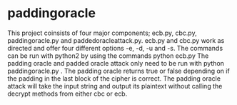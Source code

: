 # paddingoracle
This project coinsists of four major components; ecb.py, cbc.py, paddingoracle.py and paddedoracleattack.py.
ecb.py and cbc.py work as directed and offer four different options -e, -d, -u and -s.
The commands can be run with python2 by using the commands python ecb.py <op> <stringtoworkwith>
The padding oracle and padded oracle attack only need to be run with python paddingoracle.py <ciphertoworkwith>.
The padding oracle returns true or false depending on if the padding in the last block of the cipher is correct.
The padding oracle attack will take the input string and output its plaintext without calling the decrypt methods
from either cbc or ecb. 
